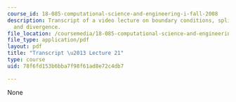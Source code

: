 ```yaml
---
course_id: 18-085-computational-science-and-engineering-i-fall-2008
description: Transcript of a video lecture on boundary conditions, splines, gradient,
  and divergence.
file_location: /coursemedia/18-085-computational-science-and-engineering-i-fall-2008/78f6fd153b6bba7f98f61ad8e72c4db7_18-085F08-L21.pdf
file_type: application/pdf
layout: pdf
title: "Transcript \u2013 Lecture 21"
type: course
uid: 78f6fd153b6bba7f98f61ad8e72c4db7

---
```

None